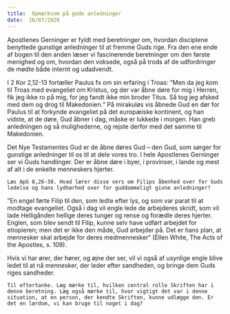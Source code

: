```yaml
---
title:  Opmærksom på gode anledninger
date:  16/07/2020
---
```


Apostlenes Gerninger er fyldt med beretninger om, hvordan disciplene benyttede gunstige anledninger til at fremme Guds rige. Fra den ene ende af bogen til den anden læser vi fascinerende beretninger om den første menighed og om, hvordan den voksede, også på trods af de udfordringer de mødte både internt og udadvendt.

I 2 Kor 2,12-13 fortæller Paulus fx om sin erfaring i Troas: ”Men da jeg kom til Troas med evangeliet om Kristus, og der var åbne døre for mig i Herren, fik jeg ikke ro på mig, for jeg fandt ikke min broder Titus. Så tog jeg afsked med dem og drog til Makedonien.“ På mirakuløs vis åbnede Gud en dør for Paulus til at forkynde evangeliet på det europæiske kontinent, og han vidste, at de døre, Gud åbner i dag, måske er lukkede i morgen. Han greb anledningen og så mulighederne, og rejste derfor med det samme til Makedonien.

Det Nye Testamentes Gud er de åbne døres Gud – den Gud, som sørger for gunstige anledninger til os til at dele vores tro. I hele Apostlenes Gerninger ser vi Guds handlinger. Der er åbne døre i byer, i provinser, i lande og mest af alt i de enkelte menneskers hjerter.

`Læs ApG 8,26-38. Hvad lærer disse vers om Filips åbenhed over for Guds ledelse og hans lydhørhed over for guddommeligt givne anledninger?`

”En engel førte Filip til den, som ledte efter lys, og som var parat til at modtage evangeliet. Også i dag vil engle lede de arbejderes skridt, som vil lade Helligånden hellige deres tunger og rense og forædle deres hjerter. Englen, som blev sendt til Filip, kunne selv have udført arbejdet for etiopieren; men det er ikke den måde, Gud arbejder på. Det er hans plan, at mennesker skal arbejde for deres medmennesker“ (Ellen White, The Acts of the Apostles, s. 109).

Hvis vi har ører, der hører, og øjne der ser, vil vi også af usynlige engle blive ledet til at nå mennesker, der leder efter sandheden, og bringe dem Guds riges sandheder.

`Til eftertanke. Læg mærke til, hvilken central rolle Skriften har i denne beretning. Læg også mærke til, hvor vigtigt det var i denne situation, at en person, der kendte Skriften, kunne udlægge den. Er det en lærdom, vi kan bruge til noget i dag?`